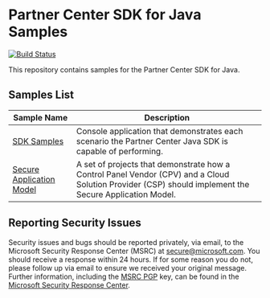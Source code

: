# Partner Center SDK for Java Samples

[![Build Status](https://dev.azure.com/isaiahwilliams/public/_apis/build/status/partner-center-java-samples?branchName=master)](https://dev.azure.com/isaiahwilliams/public/_build/latest?definitionId=27&branchName=master)

This repository contains samples for the Partner Center SDK for Java.

## Samples List

| Sample Name | Description |
|-------------|-------------|
| [SDK Samples](sdk/README.md) | Console application that demonstrates each scenario the Partner Center Java SDK is capable of performing.|
| [Secure Application Model](secure-app-model/README.md) | A set of projects that demonstrate how a Control Panel Vendor (CPV) and a Cloud Solution Provider (CSP) should implement the Secure Application Model. |

## Reporting Security Issues

Security issues and bugs should be reported privately, via email, to the Microsoft Security Response Center (MSRC) at [secure@microsoft.com](mailto:secure@microsoft.com). You should receive a response within 24 hours. If for some reason you do not, please follow up via email to ensure we received your original message. Further information, including the [MSRC PGP](https://www.microsoft.com/msrc/pgp-key-msrc) key, can be found in the [Microsoft Security Response Center](https://www.microsoft.com/msrc).
